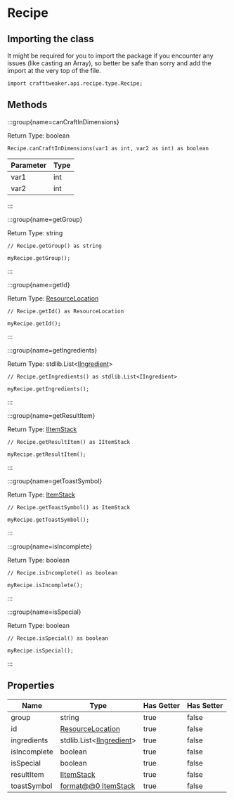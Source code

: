 # Recipe

## Importing the class

It might be required for you to import the package if you encounter any issues (like casting an Array), so better be safe than sorry and add the import at the very top of the file.
```zenscript
import crafttweaker.api.recipe.type.Recipe;
```


## Methods

:::group{name=canCraftInDimensions}

Return Type: boolean

```zenscript
Recipe.canCraftInDimensions(var1 as int, var2 as int) as boolean
```

| Parameter | Type |
| --------- | ---- |
| var1      | int  |
| var2      | int  |


:::

:::group{name=getGroup}

Return Type: string

```zenscript
// Recipe.getGroup() as string

myRecipe.getGroup();
```

:::

:::group{name=getId}

Return Type: [ResourceLocation](/vanilla/api/resource/ResourceLocation)

```zenscript
// Recipe.getId() as ResourceLocation

myRecipe.getId();
```

:::

:::group{name=getIngredients}

Return Type: stdlib.List&lt;[IIngredient](/vanilla/api/ingredient/IIngredient)&gt;

```zenscript
// Recipe.getIngredients() as stdlib.List<IIngredient>

myRecipe.getIngredients();
```

:::

:::group{name=getResultItem}

Return Type: [IItemStack](/vanilla/api/item/IItemStack)

```zenscript
// Recipe.getResultItem() as IItemStack

myRecipe.getResultItem();
```

:::

:::group{name=getToastSymbol}

Return Type: [ItemStack](/vanilla/api/item/ItemStack)

```zenscript
// Recipe.getToastSymbol() as ItemStack

myRecipe.getToastSymbol();
```

:::

:::group{name=isIncomplete}

Return Type: boolean

```zenscript
// Recipe.isIncomplete() as boolean

myRecipe.isIncomplete();
```

:::

:::group{name=isSpecial}

Return Type: boolean

```zenscript
// Recipe.isSpecial() as boolean

myRecipe.isSpecial();
```

:::


## Properties

| Name         | Type                                                                              | Has Getter | Has Setter |
| ------------ | --------------------------------------------------------------------------------- | ---------- | ---------- |
| group        | string                                                                            | true       | false      |
| id           | [ResourceLocation](/vanilla/api/resource/ResourceLocation)                        | true       | false      |
| ingredients  | stdlib.List&lt;[IIngredient](/vanilla/api/ingredient/IIngredient)&gt; | true       | false      |
| isIncomplete | boolean                                                                           | true       | false      |
| isSpecial    | boolean                                                                           | true       | false      |
| resultItem   | [IItemStack](/vanilla/api/item/IItemStack)                                        | true       | false      |
| toastSymbol  | [format@@0 ItemStack](/vanilla/api/item/ItemStack)                                | true       | false      |

